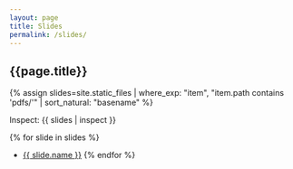 ```yaml
---
layout: page
title: Slides
permalink: /slides/
---
```


## {{page.title}}

{% assign slides=site.static_files | where_exp: "item", "item.path contains 'pdfs/'" | sort_natural: "basename" %}

Inspect:
{{ slides | inspect }}

{% for slide in slides %}

- [{{ slide.name }}]({{site.baseurl}}{{slide.path}})
  {% endfor %}
